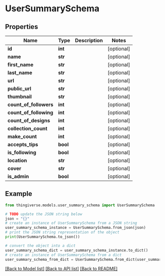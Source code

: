# UserSummarySchema


## Properties

Name | Type | Description | Notes
------------ | ------------- | ------------- | -------------
**id** | **int** |  | [optional] 
**name** | **str** |  | [optional] 
**first_name** | **str** |  | [optional] 
**last_name** | **str** |  | [optional] 
**url** | **str** |  | [optional] 
**public_url** | **str** |  | [optional] 
**thumbnail** | **str** |  | [optional] 
**count_of_followers** | **int** |  | [optional] 
**count_of_following** | **int** |  | [optional] 
**count_of_designs** | **int** |  | [optional] 
**collection_count** | **int** |  | [optional] 
**make_count** | **int** |  | [optional] 
**accepts_tips** | **bool** |  | [optional] 
**is_following** | **bool** |  | [optional] 
**location** | **str** |  | [optional] 
**cover** | **str** |  | [optional] 
**is_admin** | **bool** |  | [optional] 

## Example

```python
from thingiverse.models.user_summary_schema import UserSummarySchema

# TODO update the JSON string below
json = "{}"
# create an instance of UserSummarySchema from a JSON string
user_summary_schema_instance = UserSummarySchema.from_json(json)
# print the JSON string representation of the object
print(UserSummarySchema.to_json())

# convert the object into a dict
user_summary_schema_dict = user_summary_schema_instance.to_dict()
# create an instance of UserSummarySchema from a dict
user_summary_schema_from_dict = UserSummarySchema.from_dict(user_summary_schema_dict)
```
[[Back to Model list]](../README.md#documentation-for-models) [[Back to API list]](../README.md#documentation-for-api-endpoints) [[Back to README]](../README.md)


